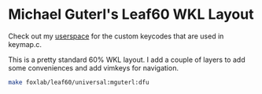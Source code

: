 # Michael Guterl's Leaf60 WKL Layout

Check out my [userspace](users/mguterl) for the custom keycodes that are used
in keymap.c.

This is a pretty standard 60% WKL layout. I add a couple of layers to add
some conveniences and add vimkeys for navigation.

```sh
make foxlab/leaf60/universal:mguterl:dfu
```
